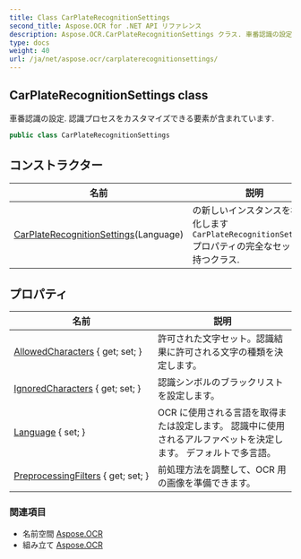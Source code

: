 ```yaml
---
title: Class CarPlateRecognitionSettings
second_title: Aspose.OCR for .NET API リファレンス
description: Aspose.OCR.CarPlateRecognitionSettings クラス. 車番認識の設定. 認識プロセスをカスタマイズできる要素が含まれています.
type: docs
weight: 40
url: /ja/net/aspose.ocr/carplaterecognitionsettings/
---
```

## CarPlateRecognitionSettings class

車番認識の設定. 認識プロセスをカスタマイズできる要素が含まれています.

```csharp
public class CarPlateRecognitionSettings
```

## コンストラクター

| 名前 | 説明 |
| --- | --- |
| [CarPlateRecognitionSettings](carplaterecognitionsettings/)(Language) | の新しいインスタンスを初期化します`CarPlateRecognitionSettings`プロパティの完全なセットを持つクラス. |

## プロパティ

| 名前 | 説明 |
| --- | --- |
| [AllowedCharacters](../../aspose.ocr/carplaterecognitionsettings/allowedcharacters/) { get; set; } | 許可された文字セット。認識結果に許可される文字の種類を決定します。 |
| [IgnoredCharacters](../../aspose.ocr/carplaterecognitionsettings/ignoredcharacters/) { get; set; } | 認識シンボルのブラックリストを設定します。 |
| [Language](../../aspose.ocr/carplaterecognitionsettings/language/) { set; } | OCR に使用される言語を取得または設定します。  認識中に使用されるアルファベットを決定します。 デフォルトで多言語。 |
| [PreprocessingFilters](../../aspose.ocr/carplaterecognitionsettings/preprocessingfilters/) { get; set; } | 前処理方法を調整して、OCR 用の画像を準備できます。 |

### 関連項目

* 名前空間 [Aspose.OCR](../../aspose.ocr/)
* 組み立て [Aspose.OCR](../../)


